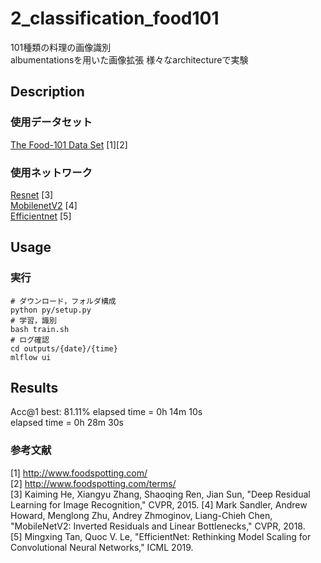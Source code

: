 2_classification_food101
===
101種類の料理の画像識別  
albumentationsを用いた画像拡張
様々なarchitectureで実験

## Description
### 使用データセット
[The Food-101 Data Set](https://data.vision.ee.ethz.ch/cvl/datasets_extra/food-101/) [1][2]  

### 使用ネットワーク
[Resnet](https://arxiv.org/abs/1512.03385) [3]  
[MobilenetV2](https://arxiv.org/abs/1801.04381) [4]  
[Efficientnet](https://arxiv.org/abs/1905.11946) [5]  

## Usage
### 実行
```
# ダウンロード，フォルダ構成
python py/setup.py
# 学習，識別
bash train.sh
# ログ確認
cd outputs/{date}/{time}
mlflow ui
```

## Results
Acc@1 best:  81.11%
elapsed time = 0h 14m 10s  
elapsed time = 0h 28m 30s  


### 参考文献
[1] http://www.foodspotting.com/  
[2] http://www.foodspotting.com/terms/  
[3] Kaiming He, Xiangyu Zhang, Shaoqing Ren, Jian Sun, "Deep Residual Learning for Image Recognition," CVPR, 2015.
[4] Mark Sandler, Andrew Howard, Menglong Zhu, Andrey Zhmoginov, Liang-Chieh Chen, "MobileNetV2: Inverted Residuals and Linear Bottlenecks," CVPR, 2018.  
[5] Mingxing Tan, Quoc V. Le, "EfficientNet: Rethinking Model Scaling for Convolutional Neural Networks," ICML 2019.